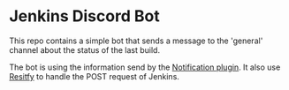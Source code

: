 # Jenkins Discord Bot
This repo contains a simple bot that sends a message to the 'general' channel about the status of the last build.

The bot is using the information send by the [Notification plugin](https://wiki.jenkins-ci.org/display/JENKINS/Notification+Plugin). It also use [Resitfy](http://restify.com/) to handle the POST request of Jenkins.
